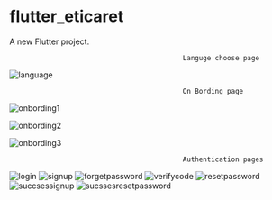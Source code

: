 # flutter_eticaret

A new Flutter project.

                                               Languge choose page

![language](https://github.com/yamanturkmenoglu/Ecommerce_users/assets/92741437/dea5f038-6c35-463f-af5f-5b08a1a6dddd)


                                               On Bording page
                                              
![onbording1](https://github.com/yamanturkmenoglu/Ecommerce_users/assets/92741437/89b949d3-0635-4370-bf25-9ee7311323b9) 

![onbording2](https://github.com/yamanturkmenoglu/Ecommerce_users/assets/92741437/f4439113-2b23-42e8-b2fb-d05d9b050351)

![onbording3](https://github.com/yamanturkmenoglu/Ecommerce_users/assets/92741437/df1296b2-faef-45c2-a997-1c2c4ff2a2cd)


                                               Authentication pages

![login](https://github.com/yamanturkmenoglu/Ecommerce_users/assets/92741437/8c702048-cf8e-41a5-9b2b-bd84fdfcb88f)
![signup](https://github.com/yamanturkmenoglu/Ecommerce_users/assets/92741437/06e0db33-da09-4310-9cb9-5dbaf91ff204)
![forgetpassword](https://github.com/yamanturkmenoglu/Ecommerce_users/assets/92741437/83b0472f-a399-4b91-81f5-b20e0b0dff6f)
![verifycode](https://github.com/yamanturkmenoglu/Ecommerce_users/assets/92741437/24780a0f-81b7-42af-84fd-fd5b16811ecd)
![resetpassword](https://github.com/yamanturkmenoglu/Ecommerce_users/assets/92741437/ab8e52c1-75cc-4b11-8249-38bcdca0d8c2)
![succsessignup](https://github.com/yamanturkmenoglu/Ecommerce_users/assets/92741437/ea919f2a-0f29-43ed-adb7-06970a20333b)
![sucssesresetpassword](https://github.com/yamanturkmenoglu/Ecommerce_users/assets/92741437/aaa8ef2d-ab6d-4433-87a9-8cfe93742ea4)
